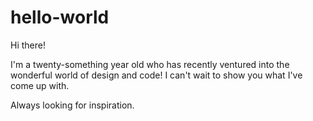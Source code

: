 # hello-world

Hi there!

I'm a twenty-something year old who has recently ventured 
into the wonderful world of design and code! I can't wait
to show you what I've come up with. 

Always looking for inspiration.
